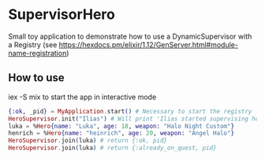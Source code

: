 # SupervisorHero

Small toy application to demonstrate how to use a DynamicSupervisor with a Registry (see https://hexdocs.pm/elixir/1.12/GenServer.html#module-name-registration)

## How to use

iex -S mix to start the app in interactive mode

```elixir
{:ok, _pid} = MyApplication.start() # Necessary to start the registry
HeroSupervisor.init("Ilias") # Will print 'Ilias started supervising heros'
luka = %Hero{name: "Luka", age: 18, weapon: "Halo Night Custom"}
henrich = %Hero{name: "heinrich", age: 20, weapon: "Angel Halo"}
HeroSupervisor.join(luka) # return {:ok, pid}
HeroSupervisor.join(luka) # return {:already_on_quest, pid}
```

